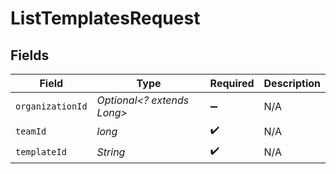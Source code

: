 # ListTemplatesRequest


## Fields

| Field                      | Type                       | Required                   | Description                |
| -------------------------- | -------------------------- | -------------------------- | -------------------------- |
| `organizationId`           | *Optional<? extends Long>* | :heavy_minus_sign:         | N/A                        |
| `teamId`                   | *long*                     | :heavy_check_mark:         | N/A                        |
| `templateId`               | *String*                   | :heavy_check_mark:         | N/A                        |